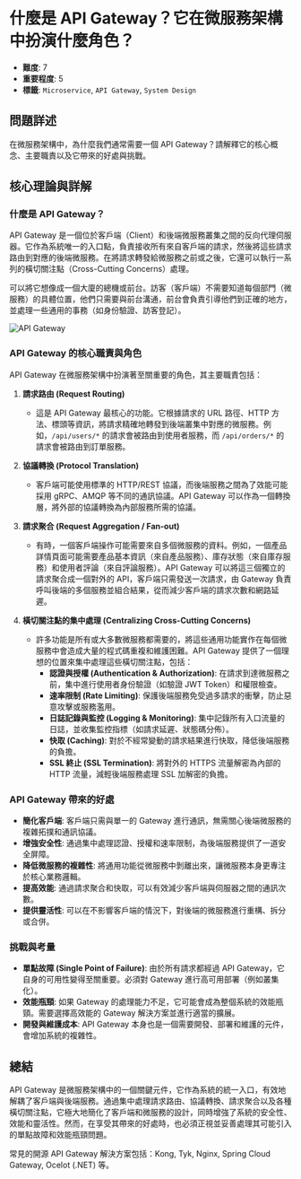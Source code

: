 # 什麼是 API Gateway？它在微服務架構中扮演什麼角色？

- **難度**: 7
- **重要程度**: 5
- **標籤**: `Microservice`, `API Gateway`, `System Design`

## 問題詳述

在微服務架構中，為什麼我們通常需要一個 API Gateway？請解釋它的核心概念、主要職責以及它帶來的好處與挑戰。

## 核心理論與詳解

### 什麼是 API Gateway？

API Gateway 是一個位於客戶端（Client）和後端微服務叢集之間的反向代理伺服器。它作為系統唯一的入口點，負責接收所有來自客戶端的請求，然後將這些請求路由到對應的後端微服務。在將請求轉發給微服務之前或之後，它還可以執行一系列的橫切關注點（Cross-Cutting Concerns）處理。

可以將它想像成一個大廈的總機或前台。訪客（客戶端）不需要知道每個部門（微服務）的具體位置，他們只需要與前台溝通，前台會負責引導他們到正確的地方，並處理一些通用的事務（如身份驗證、訪客登記）。

![API Gateway](https://i.imgur.com/UfxFvA4.png)

### API Gateway 的核心職責與角色

API Gateway 在微服務架構中扮演著至關重要的角色，其主要職責包括：

1. **請求路由 (Request Routing)**
   - 這是 API Gateway 最核心的功能。它根據請求的 URL 路徑、HTTP 方法、標頭等資訊，將請求精確地轉發到後端叢集中對應的微服務。例如，`/api/users/*` 的請求會被路由到使用者服務，而 `/api/orders/*` 的請求會被路由到訂單服務。

2. **協議轉換 (Protocol Translation)**
   - 客戶端可能使用標準的 HTTP/REST 協議，而後端服務之間為了效能可能採用 gRPC、AMQP 等不同的通訊協議。API Gateway 可以作為一個轉換層，將外部的協議轉換為內部服務所需的協議。

3. **請求聚合 (Request Aggregation / Fan-out)**
   - 有時，一個客戶端操作可能需要來自多個微服務的資料。例如，一個產品詳情頁面可能需要產品基本資訊（來自產品服務）、庫存狀態（來自庫存服務）和使用者評論（來自評論服務）。API Gateway 可以將這三個獨立的請求聚合成一個對外的 API，客戶端只需發送一次請求，由 Gateway 負責呼叫後端的多個服務並組合結果，從而減少客戶端的請求次數和網路延遲。

4. **橫切關注點的集中處理 (Centralizing Cross-Cutting Concerns)**
   - 許多功能是所有或大多數微服務都需要的，將這些通用功能實作在每個微服務中會造成大量的程式碼重複和維護困難。API Gateway 提供了一個理想的位置來集中處理這些橫切關注點，包括：
     - **認證與授權 (Authentication & Authorization)**: 在請求到達微服務之前，集中進行使用者身份驗證（如驗證 JWT Token）和權限檢查。
     - **速率限制 (Rate Limiting)**: 保護後端服務免受過多請求的衝擊，防止惡意攻擊或服務濫用。
     - **日誌記錄與監控 (Logging & Monitoring)**: 集中記錄所有入口流量的日誌，並收集監控指標（如請求延遲、狀態碼分佈）。
     - **快取 (Caching)**: 對於不經常變動的請求結果進行快取，降低後端服務的負擔。
     - **SSL 終止 (SSL Termination)**: 將對外的 HTTPS 流量解密為內部的 HTTP 流量，減輕後端服務處理 SSL 加解密的負擔。

### API Gateway 帶來的好處

- **簡化客戶端**: 客戶端只需與單一的 Gateway 進行通訊，無需關心後端微服務的複雜拓撲和通訊協議。
- **增強安全性**: 通過集中處理認證、授權和速率限制，為後端服務提供了一道安全屏障。
- **降低微服務的複雜性**: 將通用功能從微服務中剝離出來，讓微服務本身更專注於核心業務邏輯。
- **提高效能**: 通過請求聚合和快取，可以有效減少客戶端與伺服器之間的通訊次數。
- **提供靈活性**: 可以在不影響客戶端的情況下，對後端的微服務進行重構、拆分或合併。

### 挑戰與考量

- **單點故障 (Single Point of Failure)**: 由於所有請求都經過 API Gateway，它自身的可用性變得至關重要。必須對 Gateway 進行高可用部署（例如叢集化）。
- **效能瓶頸**: 如果 Gateway 的處理能力不足，它可能會成為整個系統的效能瓶頸。需要選擇高效能的 Gateway 解決方案並進行適當的擴展。
- **開發與維護成本**: API Gateway 本身也是一個需要開發、部署和維護的元件，會增加系統的複雜性。

## 總結

API Gateway 是微服務架構中的一個關鍵元件，它作為系統的統一入口，有效地解耦了客戶端與後端服務。通過集中處理請求路由、協議轉換、請求聚合以及各種橫切關注點，它極大地簡化了客戶端和微服務的設計，同時增強了系統的安全性、效能和靈活性。然而，在享受其帶來的好處時，也必須正視並妥善處理其可能引入的單點故障和效能瓶頸問題。

常見的開源 API Gateway 解決方案包括：Kong, Tyk, Nginx, Spring Cloud Gateway, Ocelot (.NET) 等。
